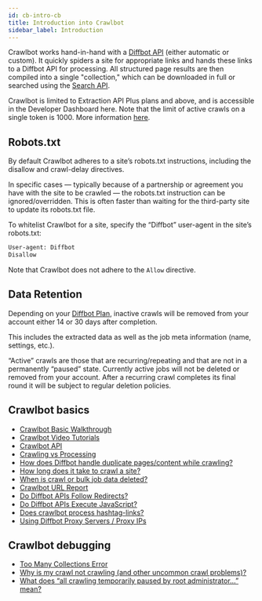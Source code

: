 ```yaml
---
id: cb-intro-cb
title: Introduction into Crawlbot
sidebar_label: Introduction
---
```


Crawlbot works hand-in-hand with a [Diffbot API](api-basics-index) (either automatic or custom). It quickly spiders a site for appropriate links and hands these links to a Diffbot API for processing. All structured page results are then compiled into a single "collection," which can be downloaded in full or searched using the [Search API](cb-basics-search).

Crawlbot is limited to Extraction API Plus plans and above, and is accessible in the Developer Dashboard here. Note that the limit of active crawls on a single token is 1000. More information [here](error-too-many-collections).

## Robots.txt

By default Crawlbot adheres to a site’s robots.txt instructions, including the     disallow     and     crawl-delay     directives.    

In specific cases — typically because of a partnership or agreement you have with the site to be crawled — the robots.txt instruction can be ignored/overridden. This is often faster than waiting for the third-party site to update its robots.txt file.

To whitelist Crawlbot for a site, specify the “Diffbot” user-agent in the site’s robots.txt:

```txt
User-agent: Diffbot 
Disallow
```

Note that Crawlbot does not adhere to the `Allow` directive.

## Data Retention

Depending on your [Diffbot Plan](http://www.diffbot.com/pricing/), inactive crawls will be removed from your account either 14 or 30 days after completion.

This includes the extracted data as well as the job meta information (name, settings, etc.).

“Active” crawls are those that are recurring/repeating and that are not in a permanently “paused” state. Currently active jobs will not be deleted or removed from your account. After a recurring crawl completes its final round it will be subject to regular deletion policies.

## Crawlbot basics

- [Crawlbot Basic Walkthrough](tutorials-crawl)
- [Crawlbot Video Tutorials](tutorials-crawl-video)
- [Crawlbot API](api-crawlbot-api)
- [Crawling vs Processing](explain-crawling-versus-processing)
- [How does Diffbot handle duplicate pages/content while crawling?](explain-page-deduplication)
- [How long does it take to crawl a site?](explain-how-long-crawl-site)
- [When is crawl or bulk job data deleted?](explain-when-crawl-bulk-data-deleted)
- [Crawlbot URL Report](explain-crawl-url-report)
- [Do Diffbot APIs Follow Redirects?](explain-apis-follow-redirects)
- [Do Diffbot APIs Execute JavaScript?](explain-apis-javascript-support)
- [Does crawlbot process hashtag-links?](explain-hashtag-links)
- [Using Diffbot Proxy Servers / Proxy IPs](explain-using-different-proxies)

## Crawlbot debugging

- [Too Many Collections Error](error-too-many-collections)
- [Why is my crawl not crawling (and other uncommon crawl problems)?](guides-troubleshooting-crawls)
- [What does “all crawling temporarily paused by root administrator…” mean?](error-all-crawling-temporarily-paused)
